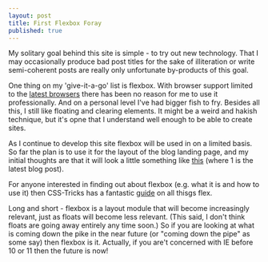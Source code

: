 ```yaml
---
layout: post
title: First Flexbox Foray
published: true
---
```


My solitary goal behind this site is simple - to try out new technology. That I may occasionally produce bad post titles for the sake of illiteration or write semi-coherent posts are really only unfortunate by-products of this goal.

One thing on my 'give-it-a-go' list is flexbox. With browser support limited to the <a href="http://caniuse.com/#feat=flexbox" target="_blank">latest browsers</a> there has been no reason for me to use it professionally. And on a personal level I've had bigger fish to fry. Besides all this, I still like floating and clearing elements. It might be a weird and hakish technique, but it's opne that I understand well enough to be able to create sites.

As I continue to develop this site flexbox will be used in on a limited basis. So far the plan is to use it for the layout of the blog landing page, and my initial thoughts are that it will look a little something like <a href="http://codepen.io/anon/pen/QbwVor" target="_blank">this</a> (where 1 is the latest blog post).

For anyone interested in finding out about flexbox (e.g. what it is and how to use it) then CSS-Tricks has a fantastic <a href="https://css-tricks.com/snippets/css/a-guide-to-flexbox/">guide</a> on all thisgs flex.

Long and short - flexbox is a layout module that will become increasingly relevant, just as floats will become less relevant. (This said, I don't think floats are going away entirely any time soon.) So if you are looking at what is coming down the pike in the near future (or "coming down the pipe" as some say) then flexbox is it. Actually, if you are't concerned with IE before 10 or 11 then the future is now!